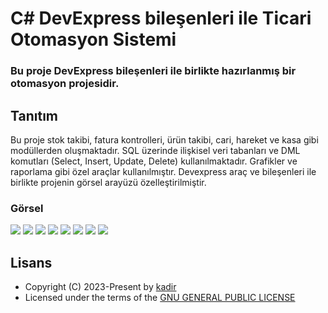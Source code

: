 <h1 align= left><b>C# DevExpress bileşenleri ile Ticari Otomasyon Sistemi</b></h1>
<h3 align = left>Bu proje DevExpress bileşenleri ile birlikte hazırlanmış bir otomasyon projesidir.</h3>

## <a name="features">Tanıtım</a>

Bu proje stok takibi, fatura kontrolleri, ürün takibi, cari, hareket ve kasa gibi modüllerden oluşmaktadır. 
SQL üzerinde ilişkisel veri tabanları ve DML komutları (Select, Insert, Update, Delete) kullanılmaktadır. 
Grafikler ve raporlama gibi özel araçlar kullanılmıştır.
Devexpress araç ve bileşenleri ile birlikte projenin görsel arayüzü özelleştirilmiştir. 

### Görsel

<p align="left">
  <img src="https://telegra.ph/file/141a096f6feeab8c31656.png">
  <img src="https://telegra.ph/file/c4fc216a6d950fd66fda3.png">
  <img src="https://telegra.ph/file/deeecdb422a11aea25440.png">
  <img src="https://telegra.ph/file/c59b52ab615325ba01eb9.png">
  <img src="https://telegra.ph/file/573adea2fef7e017711b1.png">
  <img src="https://telegra.ph/file/e98bb96192e052bec02f3.png">
  <img src="https://telegra.ph/file/52ba8d49d9d9a5ea44d2a.png">
  <img src="https://telegra.ph/file/a3e468a9c182fc274fed4.png">
</p>

## <a name="license">Lisans</a>

 - Copyright (C) 2023-Present by [kadir](github.com/kadirrbayar)️
 - Licensed under the terms of the [GNU GENERAL PUBLIC LICENSE](https://github.com/kadirrbayar/WinFormsDevExpressOtomasyonProjesi/blob/main/LICENSE)
